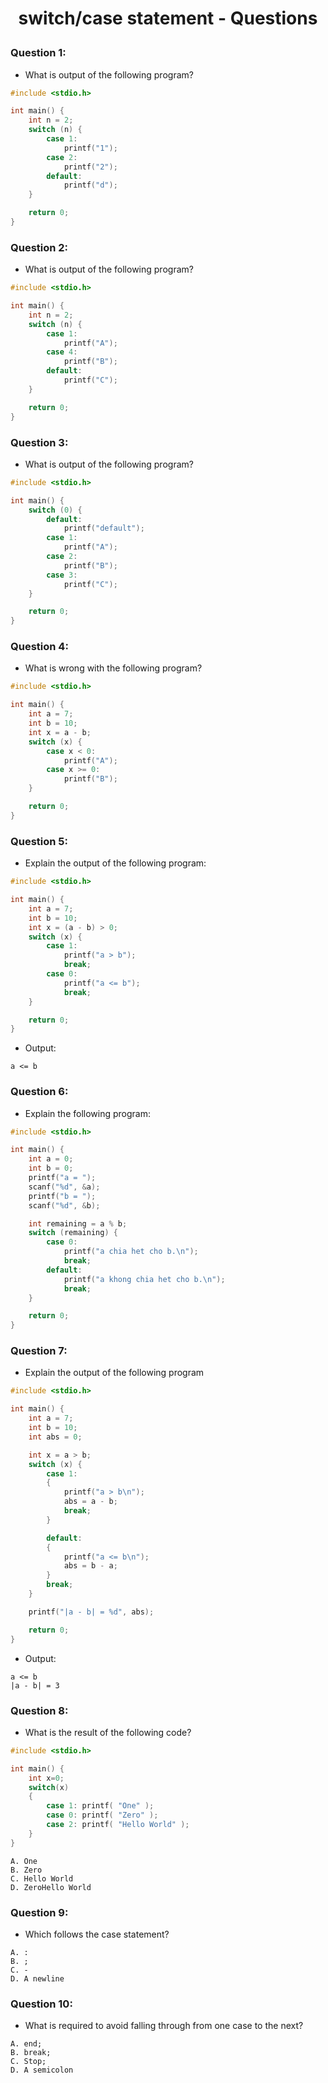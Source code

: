 # <p align="center">**switch/case statement - Questions**</p>

### Question 1:
- What is output of the following program?
```C
#include <stdio.h>

int main() {
    int n = 2;
    switch (n) {
        case 1:
            printf("1");
        case 2:
            printf("2");
        default:
            printf("d");
    }

    return 0;
}
```

### Question 2:
- What is output of the following program?
```C
#include <stdio.h>

int main() {
    int n = 2;
    switch (n) {
        case 1:
            printf("A");
        case 4:
            printf("B");
        default:
            printf("C");
    }

    return 0;
}
```

### Question 3:
- What is output of the following program?
```C
#include <stdio.h>

int main() {
    switch (0) {
        default:
            printf("default");
        case 1:
            printf("A");
        case 2:
            printf("B");
        case 3:
            printf("C");
    }

    return 0;
}
```

### Question 4:
- What is wrong with the following program?
```C
#include <stdio.h>

int main() {
    int a = 7;
    int b = 10;
    int x = a - b;
    switch (x) {
        case x < 0:
            printf("A");
        case x >= 0:
            printf("B");
    }

    return 0;
}
```

### Question 5:
- Explain the output of the following program:
```C
#include <stdio.h>

int main() {
    int a = 7;
    int b = 10;
    int x = (a - b) > 0;
    switch (x) {
        case 1:
            printf("a > b");
            break;
        case 0:
            printf("a <= b");
            break;
    }

    return 0;
}
```
- Output:
```
a <= b
```

### Question 6:
- Explain the following program:
```C
#include <stdio.h>

int main() {
    int a = 0;
    int b = 0;
    printf("a = ");
    scanf("%d", &a);
    printf("b = ");
    scanf("%d", &b);

    int remaining = a % b;
    switch (remaining) {
        case 0:
            printf("a chia het cho b.\n");
            break;
        default:
            printf("a khong chia het cho b.\n");
            break;
    }

    return 0;
}
```

### Question 7:
- Explain the output of the following program
```C
#include <stdio.h>

int main() {
    int a = 7;
    int b = 10;
    int abs = 0;

    int x = a > b;
    switch (x) {
        case 1:
        {
            printf("a > b\n");
            abs = a - b;
            break;
        }

        default:
        {
            printf("a <= b\n");
            abs = b - a;
        }
        break;
    }

    printf("|a - b| = %d", abs);

    return 0;
}
```
- Output:
```
a <= b
|a - b| = 3
```


### Question 8:
- What is the result of the following code?

```C
#include <stdio.h>

int main() {
    int x=0;
    switch(x)
    {
        case 1: printf( "One" );
        case 0: printf( "Zero" );
        case 2: printf( "Hello World" );
    }
}
```
```
A. One
B. Zero
C. Hello World
D. ZeroHello World
```

### Question 9:
- Which follows the case statement?
```
A. :
B. ;
C. -
D. A newline
```

### Question 10:
- What is required to avoid falling through from one case to the next?
```
A. end;
B. break;
C. Stop;
D. A semicolon
```